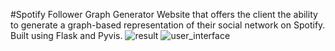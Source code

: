 #Spotify Follower Graph Generator
Website that offers the client the ability to generate a graph-based representation of their social network on Spotify. Built using Flask and Pyvis.
![result](https://github.com/ituq/spotify-follower-graph/assets/95109915/2729ecbd-9af1-480b-ac1b-7a9c11d968d3)
![user_interface](https://github.com/ituq/spotify-follower-graph/assets/95109915/212bde9c-75a8-44ea-939e-a5f6bacaafae)


